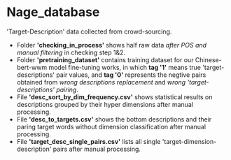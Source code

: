 # Nage_database
'Target-Description' data collected from crowd-sourcing.

- Folder **'checking_in_process'** shows half raw data _after POS and manual filtering_ in checking step 1&2.
- Folder **'pretraining_dataset'** contains training dataset for our Chinese-bert-wwm model fine-tuning works, in which **tag '1'** means true 'target-descriptions' pair values, and **tag '0'** represents the negtive pairs obtained from _wrong descriptions replacement_ and _wrong 'target-descriptions' pairing_.
- File **'desc_sort_by_dim_frequency.csv'**  shows statistical results on descriptions grouped by their hyper dimensions after manual processing.
- File **'desc_to_targets.csv'** shows the bottom descriptions and their paring target words without dimension classification after manual processing.
- File **'target_desc_single_pairs.csv'** lists all single 'target-dimension-description' pairs after manual processing.
